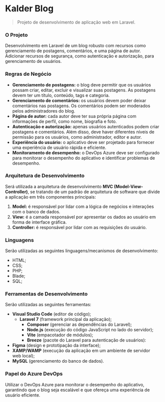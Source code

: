 # Kalder Blog
> Projeto de desenvolvimento de aplicação web em Laravel.

### O Projeto
Desenvolvimento em Laravel de um blog robusto com recursos como gerenciamento de postagens, comentários, e uma página de autor. 
Adicionar recursos de segurança, como autenticação e autorização, para gerenciamento de usuários.

### Regras de Negócio
- **Gerenciamento de postagens:** o blog deve permitir que os usuários possam criar, editar, excluir e visualizar suas postagens. 
As postagens devem ter um título, conteúdo, tags e categoria.
- **Gerenciamento de comentários:** os usuários devem poder deixar comentários nas postagens. Os comentários podem ser moderados pelos administradores do blog.
- **Página de autor:** cada autor deve ter sua própria página com informações de perfil, como nome, biografia e foto.
- **Autenticação e autorização:** apenas usuários autenticados podem criar postagens e comentários. Além disso, deve haver diferentes níveis de permissão para os usuários, como administrador, editor e autor.
- **Experiência do usuário:** o aplicativo deve ser projetado para fornecer uma experiência de usuário rápida e eficiente.
- **Monitoramento de desempenho:** o DevOps Azure deve ser configurado para monitorar o desempenho do aplicativo e identificar problemas de desempenho.

### Arquitetura de Desenvolvimento
Será utilizada a arquitetura de desenvolvimento **MVC (Model-View-Controller)**, se tratando de um padrão de arquitetura de software 
que divide a aplicação em três componentes principais:
1. **Model:** é responsável por lidar com a lógica de negócios e interações com o banco de dados.
2. **View:** é a camada responsável por apresentar os dados ao usuário em forma de interface gráfica.
3. **Controller:** é responsável por lidar com as requisições do usuário.

### Linguagens
Serão utilizadas as seguintes linguagens/mecanismos de desenvolvimento:
- HTML;
- CSS;
- PHP;
- Blade;
- SQL;

### Ferramentas de Desenvolvimento
Serão utilizadas as seguintes ferramentas:
- **Visual Studio Code** (editor de código);
  - **Laravel 7** (framework principal da aplicação);
    - **Composer** (gerenciar as dependências do Laravel);
    - **Node.js** (execução do código JavaScript no lado do servidor);
    - **Vite** (empacotador de módulos);
    - **Breeze** (pacote do Laravel para autenticação de usuários):
- **Figma** (design e prototipação da interface);
- **XAMP/WAMP** (execução da aplicação em um ambiente de servidor web local);
- **MySQL** (gerenciamento do banco de dados).

### Papel do Azure DevOps
Utilizar o DevOps Azure para monitorar o desempenho do aplicativo, 
garantindo que o blog seja escalável e que ofereça uma experiência de usuário eficiente.
